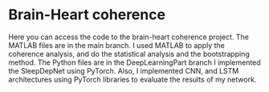 # Brain-Heart coherence
Here you can access the code to the brain-heart coherence project.
The MATLAB files are in the main branch. 
  I used MATLAB to apply the coherence analysis, and do the statistical analysis and the bootstrapping method.
The Python files are in the DeepLearningPart branch
  I implemented the SleepDepNet using PyTorch. Also, I implemented CNN, and LSTM architectures using PyTorch libraries to evaluate the results of my network.
